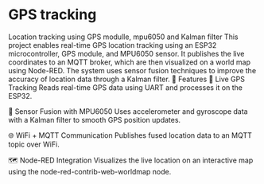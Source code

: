 # GPS tracking
 Location tracking using GPS modulle, mpu6050 and Kalman filter
This project enables real-time GPS location tracking using an ESP32 microcontroller, GPS module, and MPU6050 sensor. It publishes the live coordinates to an MQTT broker, which are then visualized on a world map using Node-RED. The system uses sensor fusion techniques to improve the accuracy of location data through a Kalman filter.
🧠 Features
📡 Live GPS Tracking
Reads real-time GPS data using UART and processes it on the ESP32.

🎯 Sensor Fusion with MPU6050
Uses accelerometer and gyroscope data with a Kalman filter to smooth GPS position updates.

🌐 WiFi + MQTT Communication
Publishes fused location data to an MQTT topic over WiFi.

🗺️ Node-RED Integration
Visualizes the live location on an interactive map using the node-red-contrib-web-worldmap node.

